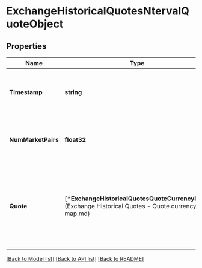 # ExchangeHistoricalQuotesNtervalQuoteObject

## Properties
Name | Type | Description | Notes
------------ | ------------- | ------------- | -------------
**Timestamp** | **string** | Timestamp (ISO 8601) of when this historical quote was recorded. | [default to null]
**NumMarketPairs** | **float32** | Number of market pairs available at the current historical interval. | [default to null]
**Quote** | [***ExchangeHistoricalQuotesQuoteCurrencyMap**](Exchange Historical Quotes - Quote currency map.md) | A map of market details for this quote in different currency conversions. The default map included is USD. | [default to null]

[[Back to Model list]](../README.md#documentation-for-models) [[Back to API list]](../README.md#documentation-for-api-endpoints) [[Back to README]](../README.md)


